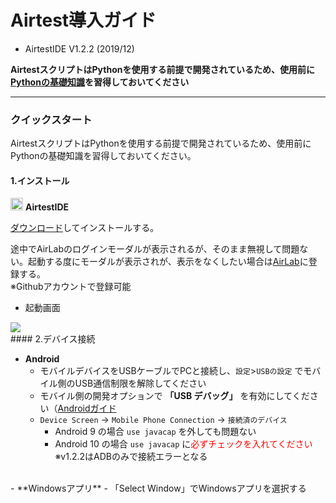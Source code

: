 # Airtest導入ガイド

- AirtestIDE V1.2.2 (2019/12)
  
**AirtestスクリプトはPythonを使用する前提で開発されているため、使用前に[Pythonの基礎知識](https://docs.python.org/ja/3.6/tutorial/index.html)を習得しておいてください**  

------
### クイックスタート
  
AirtestスクリプトはPythonを使用する前提で開発されているため、使用前にPythonの基礎知識を習得しておいてください。

#### 1.インストール

<img src="http://airtest.netease.com/static/img/icon/48x48.png" width = "20" height = "20"/> **AirtestIDE**
  
[ダウンロード](http://airtest.netease.com/changelog.html)してインストールする。
  
途中でAirLabのログインモーダルが表示されるが、そのまま無視して問題ない。起動する度にモーダルが表示されが、表示をなくしたい場合は[AirLab](https://airlab.163.com/)に登録する。  
※Githubアカウントで登録可能

- 起動画面  
<img src="https://github.com/saisai-dan-shift/Airtest/blob/master/docs/img/Q_start.JPG"/>
<br/> 
#### 2.デバイス接続

- **Android**
  - モバイルデバイスをUSBケーブルでPCと接続し、`設定`>`USBの設定` でモバイル側のUSB通信制限を解除してください
  - モバイル側の開発オプションで **「USB デバッグ」** を有効にしてください（[Androidガイド](https://developer.android.com/studio/debug/dev-options.html#debugging)
  - `Device Screen` -> `Mobile Phone Connection` -> `接続済のデバイス`  
    - Android 9 の場合 `use javacap` を外しても問題ない
    - Android 10 の場合 `use javacap` に<span style="color:red;">必ずチェックを入れてください</span>  
    ※v1.2.2はADBのみで接続エラーとなる

<br/>
- **Windowsアプリ**
   - 「Select Window」でWindowsアプリを選択する


